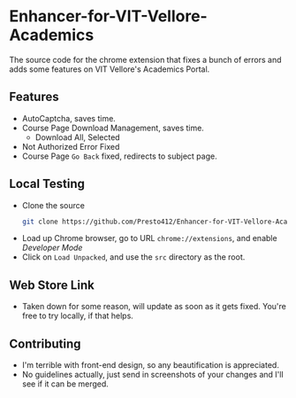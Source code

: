 # Enhancer-for-VIT-Vellore-Academics

The source code for the chrome extension that fixes a bunch of errors and adds some features on VIT Vellore's Academics Portal.

## Features

- AutoCaptcha, saves time.
- Course Page Download Management, saves time.
  - Download All, Selected
- Not Authorized Error Fixed
- Course Page `Go Back` fixed, redirects to subject page.

## Local Testing

- Clone the source
  ```sh
  git clone https://github.com/Presto412/Enhancer-for-VIT-Vellore-Academics/tree/master
  ```
- Load up Chrome browser, go to URL `chrome://extensions`, and enable _Developer Mode_
- Click on `Load Unpacked`, and use the `src` directory as the root.

## Web Store Link

- Taken down for some reason, will update as soon as it gets fixed. You're free to try locally, if that helps.

## Contributing

- I'm terrible with front-end design, so any beautification is appreciated.
- No guidelines actually, just send in screenshots of your changes and I'll see if it can be merged.
